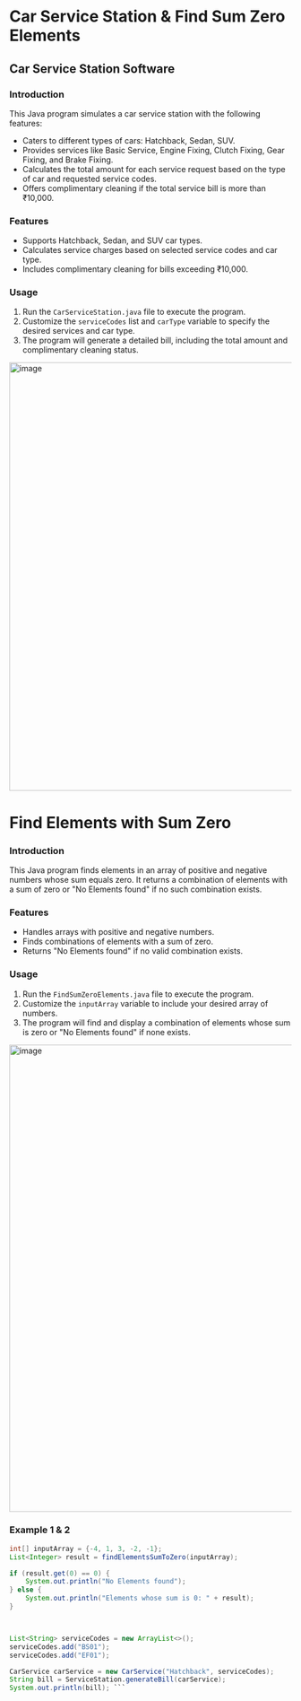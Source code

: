 # Car Service Station & Find Sum Zero Elements

## Car Service Station Software

### Introduction
This Java program simulates a car service station with the following features:
- Caters to different types of cars: Hatchback, Sedan, SUV.
- Provides services like Basic Service, Engine Fixing, Clutch Fixing, Gear Fixing, and Brake Fixing.
- Calculates the total amount for each service request based on the type of car and requested service codes.
- Offers complimentary cleaning if the total service bill is more than ₹10,000.

### Features
- Supports Hatchback, Sedan, and SUV car types.
- Calculates service charges based on selected service codes and car type.
- Includes complimentary cleaning for bills exceeding ₹10,000.

### Usage
1. Run the `CarServiceStation.java` file to execute the program.
2. Customize the `serviceCodes` list and `carType` variable to specify the desired services and car type.
3. The program will generate a detailed bill, including the total amount and complimentary cleaning status.
<img width="764" alt="image" src="https://github.com/PappuLal1234/Oops/assets/73828213/0b8d4fee-4921-4110-a388-9607d5b107ba">

   

#  Find Elements with Sum Zero 

### Introduction
This Java program finds elements in an array of positive and negative numbers whose sum equals zero. It returns a combination of elements with a sum of zero or "No Elements found" if no such combination exists.

### Features
- Handles arrays with positive and negative numbers.
- Finds combinations of elements with a sum of zero.
- Returns "No Elements found" if no valid combination exists.

### Usage
1. Run the `FindSumZeroElements.java` file to execute the program.
2. Customize the `inputArray` variable to include your desired array of numbers.
3. The program will find and display a combination of elements whose sum is zero or "No Elements found" if none exists.
<img width="833" alt="image" src="https://github.com/PappuLal1234/Oops/assets/73828213/164e0cf7-8478-4c9f-b195-c8362e38602e">

### Example 1 & 2
```java
int[] inputArray = {-4, 1, 3, -2, -1};
List<Integer> result = findElementsSumToZero(inputArray);

if (result.get(0) == 0) {
    System.out.println("No Elements found");
} else {
    System.out.println("Elements whose sum is 0: " + result);
}



List<String> serviceCodes = new ArrayList<>();
serviceCodes.add("BS01");
serviceCodes.add("EF01");

CarService carService = new CarService("Hatchback", serviceCodes);
String bill = ServiceStation.generateBill(carService);
System.out.println(bill); ```
